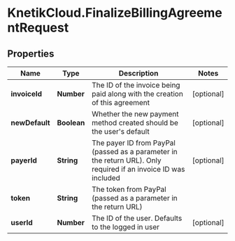 # KnetikCloud.FinalizeBillingAgreementRequest

## Properties
Name | Type | Description | Notes
------------ | ------------- | ------------- | -------------
**invoiceId** | **Number** | The ID of the invoice being paid along with the creation of this agreement | [optional] 
**newDefault** | **Boolean** | Whether the new payment method created should be the user&#39;s default | [optional] 
**payerId** | **String** | The payer ID from PayPal (passed as a parameter in the return URL). Only required if an invoice ID was included | [optional] 
**token** | **String** | The token from PayPal (passed as a parameter in the return URL) | 
**userId** | **Number** | The ID of the user. Defaults to the logged in user | [optional] 



